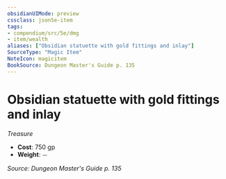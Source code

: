 ```yaml
---
obsidianUIMode: preview
cssclass: json5e-item
tags:
- compendium/src/5e/dmg
- item/wealth
aliases: ["Obsidian statuette with gold fittings and inlay"]
SourceType: "Magic Item"
NoteIcon: magicitem
BookSource: Dungeon Master's Guide p. 135
---
```

# Obsidian statuette with gold fittings and inlay
*Treasure*  

- **Cost**: 750 gp
- **Weight**: ⏤

*Source: Dungeon Master's Guide p. 135*